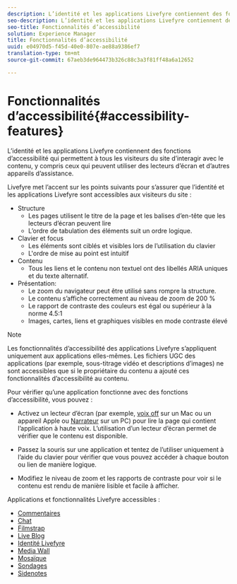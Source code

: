 ```yaml
---
description: L’identité et les applications Livefyre contiennent des fonctions d’accessibilité qui permettent à tous les visiteurs du site d’interagir avec le contenu, y compris ceux qui peuvent utiliser des lecteurs d’écran et d’autres appareils d’assistance.
seo-description: L’identité et les applications Livefyre contiennent des fonctions d’accessibilité qui permettent à tous les visiteurs du site d’interagir avec le contenu, y compris ceux qui peuvent utiliser des lecteurs d’écran et d’autres appareils d’assistance.
seo-title: Fonctionnalités d’accessibilité
solution: Experience Manager
title: Fonctionnalités d’accessibilité
uuid: e04970d5-f45d-40e0-807e-ae88a9386ef7
translation-type: tm+mt
source-git-commit: 67aeb3de964473b326c88c3a3f81ff48a6a12652

---
```



# Fonctionnalités d’accessibilité{#accessibility-features}

L’identité et les applications Livefyre contiennent des fonctions d’accessibilité qui permettent à tous les visiteurs du site d’interagir avec le contenu, y compris ceux qui peuvent utiliser des lecteurs d’écran et d’autres appareils d’assistance.

Livefyre met l’accent sur les points suivants pour s’assurer que l’identité et les applications Livefyre sont accessibles aux visiteurs du site :

* Structure
   * Les pages utilisent le titre de la page et les balises d’en-tête que les lecteurs d’écran peuvent lire
   * L’ordre de tabulation des éléments suit un ordre logique.
* Clavier et focus
   * Les éléments sont ciblés et visibles lors de l’utilisation du clavier
   * L'ordre de mise au point est intuitif
* Contenu
   * Tous les liens et le contenu non textuel ont des libellés ARIA uniques et du texte alternatif.
* Présentation:
   * Le zoom du navigateur peut être utilisé sans rompre la structure.
   * Le contenu s’affiche correctement au niveau de zoom de 200 %
   * Le rapport de contraste des couleurs est égal ou supérieur à la norme 4.5:1
   * Images, cartes, liens et graphiques visibles en mode contraste élevé

>[!NOTE]
>
>Les fonctionnalités d’accessibilité des applications Livefyre s’appliquent uniquement aux applications elles-mêmes. Les fichiers UGC des applications (par exemple, sous-titrage vidéo et descriptions d’images) ne sont accessibles que si le propriétaire du contenu a ajouté ces fonctionnalités d’accessibilité au contenu.

Pour vérifier qu’une application fonctionne avec des fonctions d’accessibilité, vous pouvez :

* Activez un lecteur d’écran (par exemple, [voix off](https://www.apple.com/accessibility/mac/vision/) sur un Mac ou un appareil Apple ou [Narrateur](https://www.microsoft.com/en-us/accessibility/windows) sur un PC) pour lire la page qui contient l’application à haute voix. L’utilisation d’un lecteur d’écran permet de vérifier que le contenu est disponible.

* Passez la souris sur une application et tentez de l’utiliser uniquement à l’aide du clavier pour vérifier que vous pouvez accéder à chaque bouton ou lien de manière logique.
* Modifiez le niveau de zoom et les rapports de contraste pour voir si le contenu est rendu de manière lisible et facile à afficher.

Applications et fonctionnalités Livefyre accessibles :

* [Commentaires](/help/using/c-about-apps/c-comments/c-comments.md)
* [Chat](../c-about-apps/c-chat-app/c-chat-app.md#c_chat_app)
* [Filmstrap](../c-about-apps/c-filmstrip-app/c-filmstrip-app.md#concept_jpc_n2j_jbb)
* [Live Blog](../c-about-apps/c-liveblog-app/c-liveblog-app.md#c_liveblog_app)
* [Identité Livefyre](/help/implementation/t-about-identity-integration/t-about-identity-integration.md)
* [Media Wall](../c-about-apps/c-media-wall-app/c-media-wall-app.md#c_media_wall_app)
* [Mosaïque](../c-about-apps/c-mosaic-app/c-mosaic-app.md#c_mosaic_app)
* [Sondages](../c-about-apps/c-polls-app/c-polls-app.md#c_polls_app)
* [Sidenotes](../c-about-apps/c-sidenotes-app/c-sidenotes-app.md#c_sidenotes_app)

